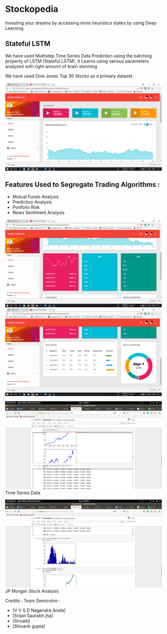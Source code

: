 # Stockopedia

Investing your dreams by accessing more heuristics states by using Deep Learning.

## Stateful LSTM
We have used Multistep Time Series Data Prediction using the batching property of LSTM (Stateful LSTM).
It Learns  using various parameters analyzed with right amount of brain storming

We have used Dow Jones Top 30 Stocks as a primary dataset.

![Broker Dashboard](Screenshots/blah.png)


## Features Used to Segregate Trading Algorithms :

* Mutual Funds Analysis
* Prediction Analysis
* Portfolio Risk
* News Sentiment Analysis 

![Stock Trending](Screenshots/algo.png)
![Algo Comparision](Screenshots/algo2.png)


![Exploratory Data Analaysis](Screenshots/1.png)
Time Series Data 

![Histogram Analysis](Screenshots/2.png)
JP Morgan Stock Analysis 

Credits :
Team Semicolon :
* [V V S D Nagendra Anala]
* [Srijan Saurabh jha]
* [Shoaib]
* [Shivank gupta]
